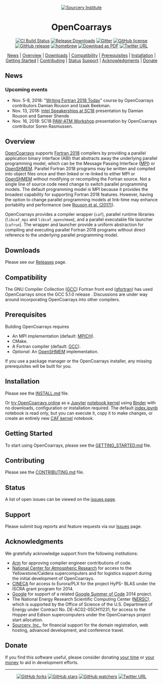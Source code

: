 <a name="top"> </a>

[This document is formatted with GitHub-Flavored Markdown.              ]:#
[For better viewing, including hyperlinks, read it online at            ]:#
[https://github.com/sourceryinstitute/OpenCoarrays/blob/master/README.md]:#
<div align="center">

[![Sourcery Institute][sourcery-institute logo]][Sourcery, Inc.]

OpenCoarrays
============

[![CI Build Status][build img]](https://travis-ci.org/sourceryinstitute/OpenCoarrays)
[![Release Downloads][download img]][Releases]
[![Gitter](https://img.shields.io/gitter/room/sourceryinstitute/opencoarrays.svg?style=flat-square)](https://gitter.im/sourceryinstitute/opencoarrays)
[![GitHub license][license img]](./LICENSE)
[![GitHub release][release img]](https://github.com/sourceryinstitute/OpenCoarrays/releases/latest)
[![homebrew](https://img.shields.io/homebrew/v/opencoarrays.svg?style=flat-square)](https://formulae.brew.sh/formula/opencoarrays)
[![Download as PDF][pdf img]](https://md2pdf.herokuapp.com/sourceryinstitute/OpenCoarrays/blob/master/README.pdf)
[![Twitter URL][twitter img]][default tweet]

[News](#news) | [Overview](#overview) | [Downloads](#downloads) |
[Compatibility](#compatibility) | [Prerequisites](#prerequisites) |
[Installation](#installation) | [Getting Started](#getting-started) |
[Contributing](#contributing) | [Status](#status)
[Support](#support) | [Acknowledgments](#acknowledgments) | [Donate](#donate)

</div>

News
----
### Upcoming events ###
* Nov. 5-8, 2018: "[Writing Fortran 2018 Today]" course by OpenCoarrays contributors Damian Rouson and Izaak Beekman.
* Nov. 13, 2018: [Intel Speakerships at SC18] presentation by Damian Rouson and Sameer Shende
* Nov. 16, 2018: SC18 [PAW-ATM Workshop] presentation by OpenCoarrays contributor Soren Rasmussen.

Overview
--------

[OpenCoarrays] supports [Fortran 2018] compilers by providing a
parallel application binary interface (ABI) that abstracts away the
underlying parallel programming model, which can be the Message
Passing Interface ([MPI]) or [OpenSHMEM].  Parallel Fortran 2018
programs may be written and compiled into object files once and
then linked or re-linked to either MPI or [OpenSHMEM] without modifying
or recompiling the Fortran source.  Not a single line of source code
need change to switch parallel programming models.  The default
programming model is MPI because it provides the broadest capability
for supporting Fortran 2018  features.  However, having the option to
change parallel programming models at link-time may enhance portability
and performance (see [Rouson et al. (2017)]).<!-- and [Rasmussen et al. (2018)]). -->
<!-- Rasmussen et al. link is to a private repo that no one can access -->

OpenCoarrays provides a compiler wrapper (`caf`), parallel runtime
libraries (`libcaf_mpi` and `libcaf_openshmem`), and a parallel
executable file launcher (`cafrun`).  The wrapper and launcher
provide a uniform abstraction for compiling and executing parallel
Fortran 2018 programs without direct reference to the underlying
parallel programming model.

Downloads
---------

Please see our [Releases] page.

Compatibility
-------------

The GNU Compiler Collection ([GCC]) Fortran front end ([gfortran]) has
used OpenCoarrays since the GCC 5.1.0 release .  Discussions are under
way around incorporating OpenCoarrays into other compilers.

Prerequisites
-------------

Building OpenCoarrays requires

* An MPI implementation (default: [MPICH]).
* CMake.
* A Fortran compiler (default: [GCC]).
* _Optional_: An [OpenSHMEM] implementation.

If you use a package manager or the OpenCoarrays installer, any
missing prerequisites will be built for you.


Installation
------------

Please see the [INSTALL.md] file.

Or [try OpenCoarrays online] as a [Jupyter] [notebook kernel]
using [Binder] with no downloads, configuration or installation required.
The default [index.ipynb] notebook is read only, but you can
execute it, copy it to make changes, or create an entirely
new [CAF kernel][notebook kernel] notebook.

Getting Started
---------------

To start using OpenCoarrays, please see the [GETTING_STARTED.md] file.

Contributing
------------

Please see the [CONTRIBUTING.md] file.

Status
------

A list of open issues can be viewed on the
[issues page](https://github.com/sourceryinstitute/opencoarrays/issues).

Support
-------

Please submit bug reports and feature requests via our [Issues] page.

Acknowledgments
----------------

We gratefully acknowledge support from the following institutions:

* [Arm] for approving compiler engineer contributions of code.
* [National Center for Atmospheric Research] for access to the
  Yellowstone/Caldera supercomputers and for logistics support during
  the initial development of OpenCoarrays.
* [CINECA] for access to Eurora/PLX for the project HyPS- BLAS under
  the ISCRA grant program for 2014.
* [Google] for support of a related [Google Summer of Code] 2014
  project.
* The National Energy Research Scientific Computing Center ([NERSC]),
  which is supported by the Office of Science of the U.S. Department
  of Energy under Contract No. DE-AC02-05CH11231, for access to the
  Hopper and Edison supercomputers under the OpenCoarrays project
  start allocation.
* [Sourcery, Inc.], for financial support for the domain registration,
  web hosting, advanced development, and conference travel.

Donate
------

If you find this software useful, please consider donating
[your time](CONTRIBUTING.md) or
[your money](http://www.sourceryinstitute.org/store/p5/Donation.html)
to aid in development efforts.

---

<div align="center">

[![GitHub forks](https://img.shields.io/github/forks/sourceryinstitute/OpenCoarrays.svg?style=social&label=Fork)](https://github.com/sourceryinstitute/OpenCoarrays/fork)
[![GitHub stars](https://img.shields.io/github/stars/sourceryinstitute/OpenCoarrays.svg?style=social&label=Star)](https://github.com/sourceryinstitute/OpenCoarrays)
[![GitHub watchers](https://img.shields.io/github/watchers/sourceryinstitute/OpenCoarrays.svg?style=social&label=Watch)](https://github.com/sourceryinstitute/OpenCoarrays)
[![Twitter URL][twitter img]][default tweet]

</div>

[Hyperlinks]:#

[News]: #news
[Overview]: #overview
[Downloads]: #downloads
[Compatibility]: #compatibility
[Prerequisites]: #prerequisites
[Installation]: #installation
[Contributing]: #contributing
[Acknowledgments]: #acknowledgments

[Fortran 2018]: https://isotc.iso.org/livelink/livelink/nfetch/-8919044/8919782/8919787/18770498/ISO%2DIECJTC1%2DSC22%2DWG5_N2146_Fortran_2018_Draft_International_Standard_for_Ballot.pdf?nodeid=19442438&vernum=0
[Rouson et al. (2017)]: https://github.com/sourceryinstitute/coarray-icar-paw17/blob/master/main.pdf
<!--[Rasmussen et al. (2018)]: https://github.com/scrasmussen/coarray-icar-paw18/blob/master/main.pdf-->
[Arm]: https://www.arm.com
[PAW-ATM Workshop]: https://sourceryinstitute.github.io/PAW/
[Intel Speakerships at SC18]: https://easychair.org/cfp/IntelSpeakershipsatSC18

[OpenSHMEM]: http://www.openshmem.org/site/
[sourcery-institute logo]: http://www.sourceryinstitute.org/uploads/4/9/9/6/49967347/sourcery-logo-rgb-hi-rez-1.png
[OpenCoarrays]: http://www.opencoarrays.org
[ABI]: https://gcc.gnu.org/onlinedocs/gfortran/Coarray-Programming.html#Coarray-Programming
[TS 18508]: https://isotc.iso.org/livelink/livelink/nfetch/-8919044/8919782/8919787/16681398/ISO%2DIECJTC1%2DSC22%2DWG5_N2027_Draft_TS_18508_Additional_Paralle.pdf?nodeid=16769292&vernum=0
[MPI]: https://www.mpi-forum.org/
[GCC]: https://gcc.gnu.org
[gfortran]: https://gcc.gnu.org/wiki/GFortran
[opencoarrays module]: ./src/extensions/opencoarrays.F90
[MPICH]: https://www.mpich.org
[MVAPICH]: http://mvapich.cse.ohio-state.edu
[OpenMPI]: https://www.open-mpi.org
[Sourcery, Inc.]: http://www.sourceryinstitute.org
[Google]: https://www.google.com
[CINECA]: https://www.cineca.it/en
[NERSC]: https://www.nersc.gov
[National Center for Atmospheric Research]: https://ncar.ucar.edu
[INSTALL.md]: ./INSTALL.md
[GASNet]: https://gasnet.lbl.gov
[CONTRIBUTING.md]: ./CONTRIBUTING.md
[GETTING_STARTED.md]: ./GETTING_STARTED.md
[Google Groups]: https://groups.google.com/forum/#!homeredir
[Google Group]: https://groups.google.com/forum/#!forum/opencoarrays
[subscribing]: https://groups.google.com/forum/#!forum/opencoarrays/join
[opencoarrays@googlegroups.com]: mailto:opencoarrays@googlegroups.com
[Google Summer of Code]: https://www.google-melange.com/archive/gsoc/2014/orgs/gcc

[Issues]: https://github.com/sourceryinstitute/OpenCoarrays/issues
[Releases]: https://github.com/sourceryinstitute/OpenCoarrays/releases

[try OpenCoarrays online]: https://bit.ly/CAF-Binder
[notebook kernel]: https://github.com/sourceryinstitute/jupyter-CAF-kernel
[Binder]: https://mybinder.org
[Jupyter]: https://jupyter.org
[index.ipynb]: https://nbviewer.jupyter.org/github/sourceryinstitute/jupyter-CAF-kernel/blob/master/index.ipynb

[build img]: https://img.shields.io/travis-ci/sourceryinstitute/OpenCoarrays/master.svg?style=flat-square "Travis-CI build badge"
[CI Master Branch]: https://travis-ci.org/sourceryinstitute/OpenCoarrays?branch=master "View Travis-CI builds"
[download img]: https://img.shields.io/github/downloads/sourceryinstitute/OpenCoarrays/total.svg?style=flat-square "Download count badge"
[license img]: https://img.shields.io/badge/license-BSD--3-blue.svg?style=flat-square "BSD-3 License badge"
[release img]: https://img.shields.io/github/release/sourceryinstitute/OpenCoarrays.svg?style=flat-square "Latest release badge"
[pdf img]: https://img.shields.io/badge/PDF-README.md-6C2DC7.svg?style=flat-square "Download this readme as a PDF"
[twitter img]: https://img.shields.io/twitter/url/http/shields.io.svg?style=social
[Writing Fortran 2018 Today]: https://www.eventbrite.com/e/writing-fortran-2018-today-object-oriented-parallel-programming-tickets-48982176007

[default tweet]: https://twitter.com/intent/tweet?hashtags=HPC,Fortran,PGAS&related=zbeekman,gnutools,HPCwire,HPC_Guru,hpcprogrammer,SciNetHPC,DegenerateConic,jeffdotscience,travisci&text=Stop%20programming%20w%2F%20the%20%23MPI%20docs%20in%20your%20lap%2C%20try%20Coarray%20Fortran%20w%2F%20OpenCoarrays%20%26%20GFortran!&url=https%3A//github.com/sourceryinstitute/OpenCoarrays

